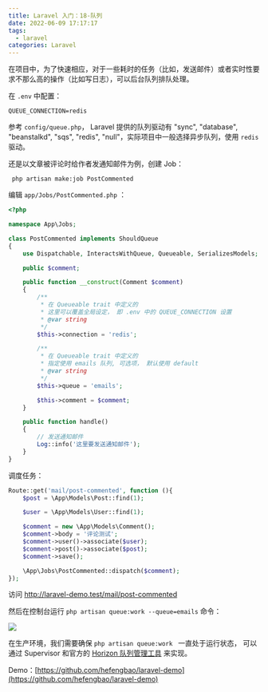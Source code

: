 ```yaml
---
title: Laravel 入门：18-队列
date: 2022-06-09 17:17:17
tags:
  - laravel
categories: Laravel
---
```

在项目中，为了快速相应，对于一些耗时的任务（比如，发送邮件）或者实时性要求不那么高的操作（比如写日志），可以后台队列排队处理。

在 `.env` 中配置：

```shell
QUEUE_CONNECTION=redis
```

参考 `config/queue.php`， Laravel 提供的队列驱动有 "sync", "database", "beanstalkd", "sqs", "redis", "null"，实际项目中一般选择异步队列，使用 `redis` 驱动。

还是以文章被评论时给作者发通知邮件为例，创建 Job：

```shell
 php artisan make:job PostCommented
```

编辑 `app/Jobs/PostCommented.php` ：

```php
<?php

namespace App\Jobs;

class PostCommented implements ShouldQueue
{
    use Dispatchable, InteractsWithQueue, Queueable, SerializesModels;

    public $comment;

    public function __construct(Comment $comment)
    {
        /**
         * 在 Queueable trait 中定义的
         * 这里可以覆盖全局设定， 即 .env 中的 QUEUE_CONNECTION 设置
         * @var string
         */
        $this->connection = 'redis';

        /**
         * 在 Queueable trait 中定义的
         * 指定使用 emails 队列, 可选项， 默认使用 default
         * @var string
         */
        $this->queue = 'emails';

        $this->comment = $comment;
    }

    public function handle()
    {
        // 发送通知邮件
        Log::info('这里要发送通知邮件');
    }
}
```

调度任务：

```php
Route::get('mail/post-commented', function (){
    $post = \App\Models\Post::find(1);

    $user = \App\Models\User::find(1);

    $comment = new \App\Models\Comment();
    $comment->body = '评论测试';
    $comment->user()->associate($user);
    $comment->post()->associate($post);
    $comment->save();

    \App\Jobs\PostCommented::dispatch($comment);
});
```

访问 http://laravel-demo.test/mail/post-commented 

然后在控制台运行 `php artisan queue:work --queue=emails` 命令：

![](images/202301/HJwWgNnD6NN2erF8ary9oTAfIKYdxUTMibNCRvhL.png)

在生产环境，我们需要确保 `php artisan queue:work ` 一直处于运行状态， 可以通过 Supervisor 和官方的 [Horizon 队列管理工具](https://learnku.com/docs/laravel/9.x/horizon/12268) 来实现。

Demo：[https://github.com/hefengbao/laravel-demo](https://github.com/hefengbao/laravel-demo)